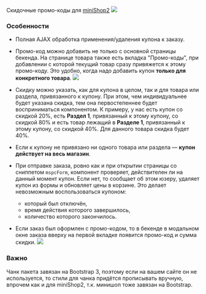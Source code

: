 Скидочные промо-коды для [miniShop2][1]
[![](https://file.modx.pro/files/4/d/1/4d1b1efb5043b39395279a1931e38064.png)](https://file.modx.pro/files/4/d/1/4d1b1efb5043b39395279a1931e38064.png)


### Особенности

* Полная AJAX обработка применения/удаления купона к заказу.

* Промо-код можно добавить не только с основной страницы бекенда. На странице товара также есть вкладка "Промо-коды", при добавлении с которой текущий товар сразу привяжется к этому промо-коду. Это удобно, когда надо добавить купон **только для конкретного товара**.
[![](https://file.modx.pro/files/9/9/f/99f933c6bede012de67addc87f8fcf39.png)](https://file.modx.pro/files/9/9/f/99f933c6bede012de67addc87f8fcf39.png)

* Скидку можно указать, как для купона в целом, так и для товара или раздела, привязанного к купону. При этом, чем индивидуальнее будет указана скидка, тем она первостепеннее будет восприниматься компонентом. К примеру, у нас есть купон со скидкой 20%, есть **Раздел 1**, привязанный к этому купону, со скидкой 80% и есть товар лежащий в **Разделе 1**, привязанный к этому купону, со скидкой 40%. Для данного товара скидка будет 40%.

* Если к купону не привязано ни одного товара или раздела — **купон действует на весь магазин**.

* При отправке заказа, ровно как и при открытии страницы со сниппетом `mspcForm`, компонент проверяет, действителен ли на данный момент купон. Если нет, то сообщает об этом юзеру, удаляет купон из формы и обновляет цены в корзине. Это делает невозможным воспользоваться купоном:
  - который был отключён,
  - время действия которого завершилось,
  - количество которого закончилось.

* Если заказ был оформлен с промо-кодом, то в бекенде в модальном окне заказа вверху на первой вкладке появится промо-код и сумма скидки.
[![](https://file.modx.pro/files/8/4/8/848c52f4c835c232e6874d3e591ca5b7.png)](https://file.modx.pro/files/8/4/8/848c52f4c835c232e6874d3e591ca5b7.png)


### Важно
Чанк пакета завязан на Bootstrap 3, поэтому если на вашем сайте он не используется, то стили для чанка придётся прописывать вручную, впрочем как и для miniShop2, т.к. минишоп тоже завязан на Bootstrap.

[1]: /ru/01_Компоненты/02_miniShop2/